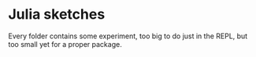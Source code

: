 # Julia sketches

Every folder contains some experiment, too big to do just in the REPL, but too small yet for a proper package.
